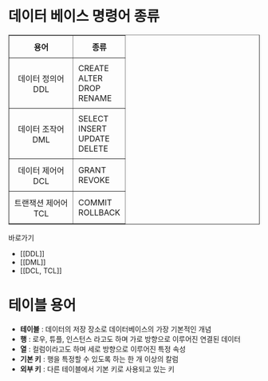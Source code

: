 # 데이터 베이스 명령어 종류

<table border="1">
  <tr>
    <th style="text-align: center; padding: 10px;">용어</th>
    <th style="text-align: center; padding: 10px;">종류</th>
  </tr>
  <tr>
    <td style="text-align: center; padding: 10px;">데이터 정의어<br> DDL </td>
    <td style="padding: 10px;">CREATE<br>ALTER<br>DROP<br>RENAME</td>
  </tr>
  <tr>
    <td style="text-align: center; padding: 10px;">데이터 조작어<br>DML</td>
    <td style="padding: 10px;">SELECT<br>INSERT<br>UPDATE<br>DELETE</td>
  </tr>
  <tr>
    <td style="text-align: center; padding: 10px;">데이터 제어어<br>DCL</td>
    <td style="padding: 10px;">GRANT<br>REVOKE</td>
  </tr>
  <tr>
    <td style="text-align: center; padding: 10px;">트랜잭션 제어어<br>TCL</td>
    <td style="padding: 10px;">COMMIT<br>ROLLBACK</td>
  </tr>
</table>

바로가기
- [[DDL]]
- [[DML]]
- [[DCL, TCL]]

# 테이블 용어

- **테이블** : 데이터의 저장 장소로 데이터베이스의 가장 기본적인 개념
- **행** : 로우, 튜플, 인스턴스 라고도 하며 가로 방향으로 이루어진 연결된 데이터
- **열** : 컬럼이라고도 하며 세로 방향으로 이루어진 특정 속성
- **기본 키** : 행을 특정할 수 있도록 하는 한 개 이상의 칼럼
- **외부 키** : 다른 테이블에서 기본 키로 사용되고 있는 키
